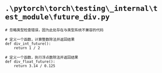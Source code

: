 # `.\pytorch\torch\testing\_internal\test_module\future_div.py`

```
# 忽略类型检查错误，因为此处存在与类型系统不兼容的代码

# 定义一个函数，计算整数除法并返回结果
def div_int_future():
    return 1 / 2

# 定义一个函数，执行浮点数除法并返回结果
def div_float_future():
    return 3.14 / 0.125
```